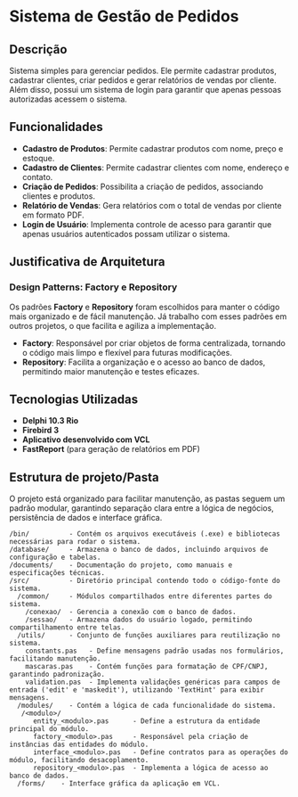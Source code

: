 # Sistema de Gestão de Pedidos

## Descrição

Sistema simples para gerenciar pedidos. Ele permite cadastrar produtos, cadastrar clientes, criar pedidos e gerar relatórios de vendas por cliente. Além disso, possui um sistema de login para garantir que apenas pessoas autorizadas acessem o sistema.

## Funcionalidades

- **Cadastro de Produtos**: Permite cadastrar produtos com nome, preço e estoque.
- **Cadastro de Clientes**: Permite cadastrar clientes com nome, endereço e contato.
- **Criação de Pedidos**: Possibilita a criação de pedidos, associando clientes e produtos.
- **Relatório de Vendas**: Gera relatórios com o total de vendas por cliente em formato PDF.
- **Login de Usuário**: Implementa controle de acesso para garantir que apenas usuários autenticados possam utilizar o sistema.

## Justificativa de Arquitetura

### Design Patterns: **Factory e Repository**

Os padrões **Factory** e **Repository** foram escolhidos para manter o código mais organizado e de fácil manutenção. Já trabalho com esses padrões em outros projetos, o que facilita e agiliza a implementação.

- **Factory**: Responsável por criar objetos de forma centralizada, tornando o código mais limpo e flexível para futuras modificações.
- **Repository**: Facilita a organização e o acesso ao banco de dados, permitindo maior manutenção e testes eficazes.

## Tecnologias Utilizadas

- **Delphi 10.3 Rio**
- **Firebird 3**
- **Aplicativo desenvolvido com VCL**
- **FastReport** (para geração de relatórios em PDF)

## Estrutura de projeto/Pasta

O projeto está organizado para facilitar manutenção, as pastas seguem um padrão modular, garantindo separação clara entre a lógica de negócios, persistência de dados e interface gráfica.

```
/bin/          - Contém os arquivos executáveis (.exe) e bibliotecas necessárias para rodar o sistema.
/database/     - Armazena o banco de dados, incluindo arquivos de configuração e tabelas.
/documents/    - Documentação do projeto, como manuais e especificações técnicas.
/src/          - Diretório principal contendo todo o código-fonte do sistema.
  /common/     - Módulos compartilhados entre diferentes partes do sistema.
    /conexao/  - Gerencia a conexão com o banco de dados.
    /sessao/   - Armazena dados do usuário logado, permitindo compartilhamento entre telas.
  /utils/      - Conjunto de funções auxiliares para reutilização no sistema.
    constants.pas   - Define mensagens padrão usadas nos formulários, facilitando manutenção.
    mascaras.pas    - Contém funções para formatação de CPF/CNPJ, garantindo padronização.
    validation.pas  - Implementa validações genéricas para campos de entrada ('edit' e 'maskedit'), utilizando 'TextHint' para exibir mensagens.
  /modules/    - Contém a lógica de cada funcionalidade do sistema.
   /<modulo>/
      entity_<modulo>.pas      - Define a estrutura da entidade principal do módulo.
      factory_<modulo>.pas     - Responsável pela criação de instâncias das entidades do módulo.
      interface_<modulo>.pas   - Define contratos para as operações do módulo, facilitando desacoplamento.
      repository_<modulo>.pas  - Implementa a lógica de acesso ao banco de dados.
  /forms/    - Interface gráfica da aplicação em VCL.
```

